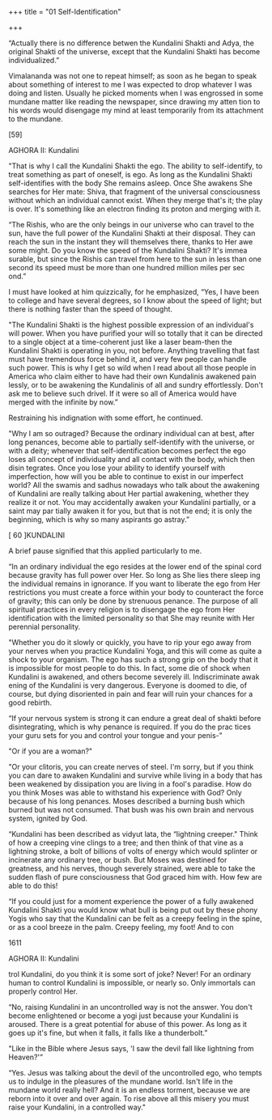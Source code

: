 +++
title = "01 Self-Identification"

+++

“Actually there is no difference betwen the Kundalini Shakti and Adya, the original Shakti of the universe, except that the Kundalini Shakti has become individualized.” 

Vimalananda was not one to repeat himself; as soon as he began to speak about something of interest to me I was expected to drop whatever I was doing and listen. Usually he picked moments when I was engrossed in some mundane matter like reading the newspaper, since drawing my atten tion to his words would disengage my mind at least temporarily from its attachment to the mundane. 

[59] 

AGHORA II: Kundalini 

"That is why I call the Kundalini Shakti the ego. The ability to self-identify, to treat something as part of oneself, is ego. As long as the Kundalini Shakti self-identifies with the body She remains asleep. Once She awakens She searches for Her mate: Shiva, that fragment of the universal consciousness without which an individual cannot exist. When they merge that's it; the play is over. It's something like an electron finding its proton and merging with it. 

“The Rishis, who are the only beings in our universe who can travel to the sun, have the full power of the Kundalini Shakti at their disposal. They can reach the sun in the instant they will themselves there, thanks to Her awe some might. Do you know the speed of the Kundalini Shakti? It's immea surable, but since the Rishis can travel from here to the sun in less than one second its speed must be more than one hundred million miles per sec ond.” 

I must have looked at him quizzically, for he emphasized, “Yes, I have been to college and have several degrees, so I know about the speed of light; but there is nothing faster than the speed of thought. 

"The Kundalini Shakti is the highest possible expression of an individual's will power. When you have purified your will so totally that it can be directed to a single object at a time-coherent just like a laser beam-then the Kundalini Shakti is operating in you, not before. Anything travelling that fast must have tremendous force behind it, and very few people can handle such power. This is why I get so wild when I read about all those people in America who claim either to have had their own Kundalinis awakened pain lessly, or to be awakening the Kundalinis of all and sundry effortlessly. Don't ask me to believe such drivel. If it were so all of America would have merged with the infinite by now.” 

Restraining his indignation with some effort, he continued. 

"Why I am so outraged? Because the ordinary individual can at best, after long penances, become able to partially self-identify with the universe, or with a deity; whenever that self-identification becomes perfect the ego loses all concept of individuality and all contact with the body, which then disin tegrates. Once you lose your ability to identify yourself with imperfection, how will you be able to continue to exist in our imperfect world? All the swamis and sadhus nowadays who talk about the awakening of Kundalini are really talking about Her partial awakening, whether they realize it or not. You may accidentally awaken your Kundalini partially, or a saint may par tially awaken it for you, but that is not the end; it is only the beginning, which is why so many aspirants go astray.” 

[ 60 ]KUNDALINI 

A brief pause signified that this applied particularly to me. 

“In an ordinary individual the ego resides at the lower end of the spinal cord because gravity has full power over Her. So long as She lies there sleep ing the individual remains in ignorance. If you want to liberate the ego from Her restrictions you must create a force within your body to counteract the force of gravity; this can only be done by strenuous penance. The purpose of all spiritual practices in every religion is to disengage the ego from Her identification with the limited personality so that She may reunite with Her perennial personality. 

"Whether you do it slowly or quickly, you have to rip your ego away from your nerves when you practice Kundalini Yoga, and this will come as quite a shock to your organism. The ego has such a strong grip on the body that it is impossible for most people to do this. In fact, some die of shock when Kundalini is awakened, and others become severely ill. Indiscriminate awak ening of the Kundalini is very dangerous. Everyone is doomed to die, of course, but dying disoriented in pain and fear will ruin your chances for a good rebirth. 

“If your nervous system is strong it can endure a great deal of shakti before disintegrating, which is why penance is required. If you do the prac tices your guru sets for you and control your tongue and your penis-" 

"Or if you are a woman?" 

"Or your clitoris, you can create nerves of steel. I'm sorry, but if you think you can dare to awaken Kundalini and survive while living in a body that has been weakened by dissipation you are living in a fool's paradise. How do you think Moses was able to withstand his experience with God? Only because of his long penances. Moses described a burning bush which burned but was not consumed. That bush was his own brain and nervous system, ignited by God. 

“Kundalini has been described as vidyut lata, the “lightning creeper." Think of how a creeping vine clings to a tree; and then think of that vine as a lightning stroke, a bolt of billions of volts of energy which would splinter or incinerate any ordinary tree, or bush. But Moses was destined for greatness, and his nerves, though severely strained, were able to take the sudden flash of pure consciousness that God graced him with. How few are able to do this! 

“If you could just for a moment experience the power of a fully awakened Kundalini Shakti you would know what bull is being put out by these phony Yogis who say that the Kundalini can be felt as a creepy feeling in the spine, or as a cool breeze in the palm. Creepy feeling, my foot! And to con 

1611 

AGHORA II: Kundalini 

trol Kundalini, do you think it is some sort of joke? Never! For an ordinary human to control Kundalini is impossible, or nearly so. Only immortals can properly control Her. 

“No, raising Kundalini in an uncontrolled way is not the answer. You don't become enlightened or become a yogi just because your Kundalini is aroused. There is a great potential for abuse of this power. As long as it goes up it's fine, but when it falls, it falls like a thunderbolt.” 

"Like in the Bible where Jesus says, 'I saw the devil fall like lightning from Heaven?'” 

“Yes. Jesus was talking about the devil of the uncontrolled ego, who tempts us to indulge in the pleasures of the mundane world. Isn't life in the mundane world really hell? And it is an endless torment, because we are reborn into it over and over again. To rise above all this misery you must raise your Kundalini, in a controlled way." 

